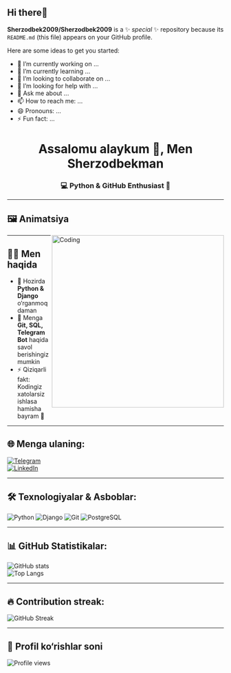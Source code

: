 ## Hi there👋


**Sherzodbek2009/Sherzodbek2009** is a ✨ _special_ ✨ repository because its `README.md` (this file) appears on your GitHub profile.

Here are some ideas to get you started:

- 🔭 I’m currently working on ...
- 🌱 I’m currently learning ...
- 👯 I’m looking to collaborate on ...
- 🤔 I’m looking for help with ...
- 💬 Ask me about ...
- 📫 How to reach me: ...
- 😄 Pronouns: ...
- ⚡ Fun fact: ...






<h1 align="center">Assalomu alaykum 👋, Men Sherzodbekman</h1>
<h3 align="center">💻 Python & GitHub Enthusiast 🚀</h3>

---

## 🖼️ Animatsiya
<img align="right" alt="Coding" width="400" src="https://cdn.dribbble.com/users/1162077/screenshots/3848914/programmer.gif">

---

## 👨‍💻 Men haqida
- 🌱 Hozirda **Python & Django** o‘rganmoqdaman  
- 💬 Menga **Git, SQL, Telegram Bot** haqida savol berishingiz mumkin  
- ⚡ Qiziqarli fakt: Kodingiz xatolarsiz ishlasa hamisha bayram 🎉  

---

## 🌐 Menga ulaning:
[![Telegram](https://img.shields.io/badge/Telegram-2CA5E0?style=for-the-badge&logo=telegram&logoColor=white)](https://t.me/username)  
[![LinkedIn](https://img.shields.io/badge/LinkedIn-0077B5?style=for-the-badge&logo=linkedin&logoColor=white)](https://linkedin.com/in/username)  

---

## 🛠️ Texnologiyalar & Asboblar:
![Python](https://img.shields.io/badge/Python-3776AB?style=for-the-badge&logo=python&logoColor=white)
![Django](https://img.shields.io/badge/Django-092E20?style=for-the-badge&logo=django&logoColor=white)
![Git](https://img.shields.io/badge/Git-F05032?style=for-the-badge&logo=git&logoColor=white)
![PostgreSQL](https://img.shields.io/badge/PostgreSQL-316192?style=for-the-badge&logo=postgresql&logoColor=white)

---

## 📊 GitHub Statistikalar:
![GitHub stats](https://github-readme-stats.vercel.app/api?username=YOUR_USERNAME&show_icons=true&theme=radical)  
![Top Langs](https://github-readme-stats.vercel.app/api/top-langs/?username=YOUR_USERNAME&layout=compact&theme=radical)

---

## 🔥 Contribution streak:
![GitHub Streak](https://github-readme-streak-stats.herokuapp.com/?user=YOUR_USERNAME&theme=radical)

---

## 👀 Profil ko‘rishlar soni
![Profile views](https://komarev.com/ghpvc/?username=YOUR_USERNAME&color=blue)

